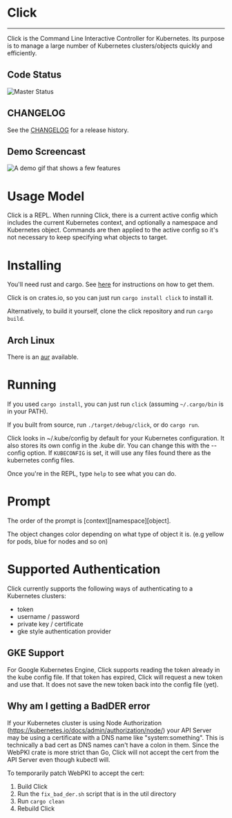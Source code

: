 # Click
-----
Click is the Command Line Interactive Controller for Kubernetes.
Its purpose is to manage a large number of Kubernetes clusters/objects quickly and efficiently.

## Code Status
![Master Status](https://github.com/databricks/click/actions/workflows/push-actions.yml/badge.svg?branch=master)

## CHANGELOG
See the [CHANGELOG](CHANGELOG.md) for a release history.


## Demo Screencast
![A demo gif that shows a few features](https://imgur.com/ft4WHcL.gif)

# Usage Model
Click is a REPL. When running Click, there is a current active config which
includes the current Kubernetes context, and optionally a namespace
and Kubernetes object. Commands are then applied to the active config
so it's not necessary to keep specifying what objects to target.

# Installing
You'll need rust and cargo. See
[here](https://doc.rust-lang.org/cargo/getting-started/installation.html) for instructions on how to
get them.

Click is on crates.io, so you can just run `cargo install click` to install it.

Alternatively, to build it yourself, clone the click repository and run `cargo build`.

## Arch Linux

There is an [aur](https://aur.archlinux.org/packages/click/) available.

# Running
If you used `cargo install`, you can just run `click` (assuming `~/.cargo/bin` is in your PATH).

If you built from source, run `./target/debug/click`, or do `cargo run`.

Click looks in ~/.kube/config by default for your Kubernetes
configuration. It also stores its own config in the .kube dir. You
can change this with the --config option. If `KUBECONFIG` is set, it will use any files found there
as the kubernetes config files.

Once you're in the REPL, type `help` to see what you can do.

# Prompt
The order of the prompt is \[context\]\[namespace\]\[object\].

The object changes color depending on what type of object it is. (e.g yellow for pods, blue for
nodes and so on)

# Supported Authentication
Click currently supports the following ways of authenticating to a Kubernetes clusters:

* token
* username / password
* private key / certificate
* gke style authentication provider

## GKE Support
For Google Kubernetes Engine, Click supports reading the token already in the kube config file.  If
that token has expired, Click will request a new token and use that. It does not save the new token
back into the config file (yet).

## Why am I getting a BadDER error
If your Kubernetes cluster is using Node Authorization
(https://kubernetes.io/docs/admin/authorization/node/) your API Server may be using a certificate
with a DNS name like "system:something".  This is technically a bad cert as DNS names can't have a
colon in them. Since the WebPKI crate is more strict than Go, Click will not accept the cert
from the API Server even though kubectl will.

To temporarily patch WebPKI to accept the cert:
1. Build Click
2. Run the `fix_bad_der.sh` script that is in the util directory
3. Run `cargo clean`
4. Rebuild Click
